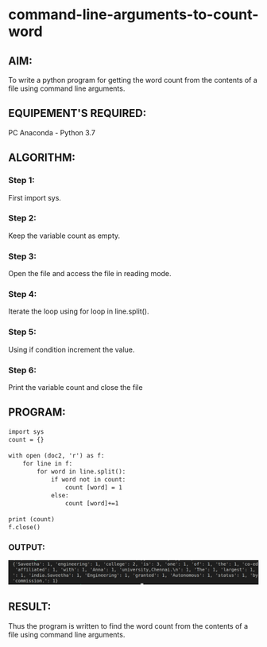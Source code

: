 # command-line-arguments-to-count-word
## AIM:
To write a python program for getting the word count from the contents of a file using command line arguments.
## EQUIPEMENT'S REQUIRED: 
PC
Anaconda - Python 3.7
## ALGORITHM: 
### Step 1:
First import sys.
### Step 2: 
Keep the variable count as empty.
### Step 3: 
Open the file and access the file in reading mode.
### Step 4:  
Iterate the loop using for loop in line.split().
### Step 5: 
Using if condition increment the value.
### Step 6: 
Print the variable count and close the file
## PROGRAM:
```
import sys 
count = {}

with open (doc2, 'r') as f:
    for line in f:
        for word in line.split():
            if word not in count:
                count [word] = 1 
            else:
                count [word]+=1

print (count) 
f.close()
```
### OUTPUT:
![output](/out2.png)


## RESULT:
Thus the program is written to find the word count from the contents of a file using command line arguments.
